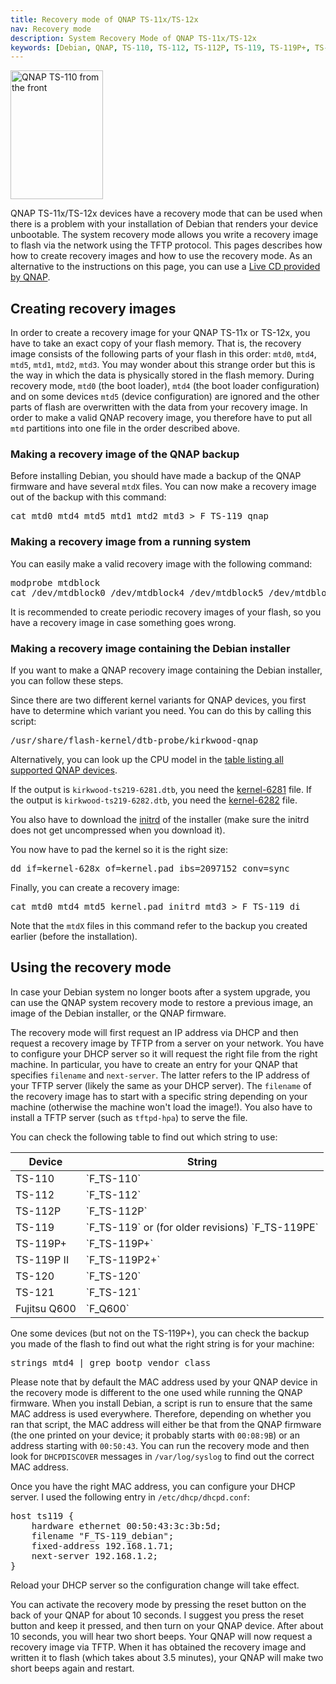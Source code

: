 ```yaml
---
title: Recovery mode of QNAP TS-11x/TS-12x
nav: Recovery mode
description: System Recovery Mode of QNAP TS-11x/TS-12x
keywords: [Debian, QNAP, TS-110, TS-112, TS-112P, TS-119, TS-119P+, TS-120, TS-121, recovery, emergency, rescue]
---
```


<div class="right">
<img src = "../images/r_qnap_ts110.jpg" class="border" alt="QNAP TS-110 from the front" width="148" height="206" />
</div>

QNAP TS-11x/TS-12x devices have a recovery mode that can be used when there is a
problem with your installation of Debian that renders your device
unbootable.  The system recovery mode allows you write a recovery image to
flash via the network using the TFTP protocol.  This pages describes how
how to create recovery images and how to use the recovery mode.  As an
alternative to the instructions on this page, you can use a <a href =
"http://wiki.qnap.com/wiki/Firmware_Recovery">Live CD provided by QNAP</a>.

<h2 id="create">Creating recovery images</h2>

In order to create a recovery image for your QNAP TS-11x or TS-12x, you have to take
an exact copy of your flash memory.  That is, the recovery image consists
of the following parts of your flash in this order: `mtd0`, `mtd4`, `mtd5`,
`mtd1`, `mtd2`, `mtd3`.  You may wonder about this strange order but this
is the way in which the data is physically stored in the flash memory.
During recovery mode, `mtd0` (the boot loader), `mtd4` (the boot loader
configuration) and on some devices `mtd5` (device configuration) are
ignored and the other parts of flash are overwritten with the data from
your recovery image.  In order to make a valid QNAP recovery image, you
therefore have to put all `mtd` partitions into one file in the order
described above.

<h3 id="image-qnap">Making a recovery image of the QNAP backup</h3>

Before installing Debian, you should have made a backup of the QNAP
firmware and have several `mtdX` files.  You can now make a recovery image
out of the backup with this command:

<div class="code">
<pre>
cat mtd0 mtd4 mtd5 mtd1 mtd2 mtd3 &gt; F_TS-119_qnap
</pre>
</div>

<h3 id="image-system">Making a recovery image from a running system</h3>

You can easily make a valid recovery image with the following command:

<div class="code">
<pre>
modprobe mtdblock
cat /dev/mtdblock0 /dev/mtdblock4 /dev/mtdblock5 /dev/mtdblock1 /dev/mtdblock2 /dev/mtdblock3 &gt; F_TS-119_debian
</pre>
</div>

It is recommended to create periodic recovery images of your flash, so you
have a recovery image in case something goes wrong.

<h3 id="image-di">Making a recovery image containing the Debian installer</h3>

If you want to make a QNAP recovery image containing the Debian installer,
you can follow these steps.

Since there are two different kernel variants for QNAP devices, you first
have to determine which variant you need.  You can do this by calling this
script:

<div class="code">
<pre>
/usr/share/flash-kernel/dtb-probe/kirkwood-qnap
</pre>
</div>

Alternatively, you can look up the CPU model in the [table listing all
supported QNAP devices](../../).

If the output is `kirkwood-ts219-6281.dtb`, you need the <a
href="http://ftp.debian.org/debian/dists/buster/main/installer-armel/current/images/kirkwood/network-console/qnap/ts-11x/kernel-6281">kernel-6281</a>
file.  If the output is `kirkwood-ts219-6282.dtb`, you need the <a
href="http://ftp.debian.org/debian/dists/buster/main/installer-armel/current/images/kirkwood/network-console/qnap/ts-11x/kernel-6282">kernel-6282</a>
file.

You also have to download the <a
href="http://ftp.debian.org/debian/dists/buster/main/installer-armel/current/images/kirkwood/network-console/qnap/ts-11x/initrd">initrd</a>
of the installer (make sure the initrd does not get uncompressed when
you download it).

You now have to pad the kernel so it is the right size:

<div class="code">
<pre>
dd if=kernel-628<span class="input">x</span> of=kernel.pad ibs=2097152 conv=sync
</pre>
</div>

Finally, you can create a recovery image:

<div class="code">
<pre>
cat mtd0 mtd4 mtd5 kernel.pad initrd mtd3 &gt; F_TS-119_di
</pre>
</div>

Note that the `mtdX` files in this command refer to the backup you created
earlier (before the installation).

<h2 id="use">Using the recovery mode</h2>

In case your Debian system no longer boots after a system upgrade, you can
use the QNAP system recovery mode to restore a previous image, an image of
the Debian installer, or the QNAP firmware.

The recovery mode will first request an IP address via DHCP and then
request a recovery image by TFTP from a server on your network.  You have
to configure your DHCP server so it will request the right file from the
right machine.  In particular, you have to create an entry for your QNAP
that specifies `filename` and `next-server`.  The latter refers to the IP
address of your TFTP server (likely the same as your DHCP server).  The
`filename` of the recovery image has to start with a specific string
depending on your machine (otherwise the machine won't load the image!).
You also have to install a TFTP server (such as `tftpd-hpa`) to serve
the file.

You can check the following table to find out which string to use:

<table class="table table-hover">

<thead>
<tr>
<th>Device</th>
<th>String</th>
</tr>
</thead>

<tbody>
<tr>
<td>TS-110</td>
<td>`F_TS-110`</td>
</tr>

<tr>
<td>TS-112</td>
<td>`F_TS-112`</td>
</tr>

<tr>
<td>TS-112P</td>
<td>`F_TS-112P`</td>
</tr>

<tr>
<td>TS-119</td>
<td>`F_TS-119` or (for older revisions) `F_TS-119PE`</td>
</tr>

<tr>
<td>TS-119P+</td>
<td>`F_TS-119P+`</td>
</tr>

<tr>
<td>TS-119P II</td>
<td>`F_TS-119P2+`</td>
</tr>

<tr>
<td>TS-120</td>
<td>`F_TS-120`</td>
</tr>

<tr>
<td>TS-121</td>
<td>`F_TS-121`</td>
</tr>

<tr>
<td>Fujitsu Q600</td>
<td>`F_Q600`</td>
</tr>

</tbody>

</table>

One some devices (but not on the TS-119P+), you can check the backup you
made of the flash to find out what the right string is for your machine:

<div class="code">
<pre>
strings mtd4 | grep bootp_vendor_class
</pre>
</div>

Please note that by default the MAC address used by your QNAP device in the
recovery mode is different to the one used while running the QNAP firmware.
When you install Debian, a script is run to ensure that the same MAC
address is used everywhere.  Therefore, depending on whether you ran that
script, the MAC address will either be that from the QNAP firmware (the one
printed on your device; it probably starts with `00:08:9B`) or an address
starting with `00:50:43`.  You can run the recovery mode and then look for
`DHCPDISCOVER` messages in `/var/log/syslog` to find out the correct MAC
address.

Once you have the right MAC address, you can configure your DHCP server.  I
used the following entry in `/etc/dhcp/dhcpd.conf`:

<div class="code">
<pre>
host ts119 {
    hardware ethernet 00:50:43:3c:3b:5d;
    filename "F_TS-119_debian";
    fixed-address 192.168.1.71;
    next-server 192.168.1.2;
}
</pre>
</div>

Reload your DHCP server so the configuration change will take effect.

You can activate the recovery mode by pressing the reset button on the back
of your QNAP for about 10 seconds.  I suggest you press the reset button
and keep it pressed, and then turn on your QNAP device.  After about 10
seconds, you will hear two short beeps.  Your QNAP will now request a
recovery image via TFTP.  When it has obtained the recovery image and
written it to flash (which takes about 3.5 minutes), your QNAP will make
two short beeps again and restart.

